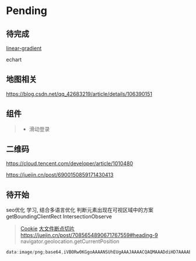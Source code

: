 # Pending

## 待完成

 [linear-gradient](https://developer.mozilla.org/zh-CN/docs/Web/CSS/gradient/linear-gradient)

echart

## 地图相关

<https://blog.csdn.net/qq_42683219/article/details/106390151>

## 组件

> - 滑动登录

## 二维码

<https://cloud.tencent.com/developer/article/1010480>

<https://juejin.cn/post/6900150859171430413>

## 待开始

seo优化 学习, 结合多语言优化
判断元素出现在可视区域中的方案
getBoundingClientRect
IntersectionObserve
> [Cookie](https://juejin.cn/post/6844904102544031757)
> [大文件断点切片](juejin.cn/post/7080527713399750692)
><https://juejin.cn/post/7085654890671767559#heading-9>
>navigator.geolocation.getCurrentPosition
>

 ```js
data:image/png;base64,iVBORw0KGgoAAAANSUhEUgAAAJAAAACQAQMAAADdiHD7AAAABlBMVEUAAABTU1OoaSf/AAAAAXRSTlMAQObYZgAAAFJJREFUeF7t0cENgDAMQ9FwYgxG6WjpaIzCCAxQxVggFuDiCvlLOeRdHR9yzjncHVoq3npu+wQUrUuJHylSTmBaespJyJQoObUeyxDQb3bEm5Au81c0pSCD8HYAAAAASUVORK5CYII
 ```
